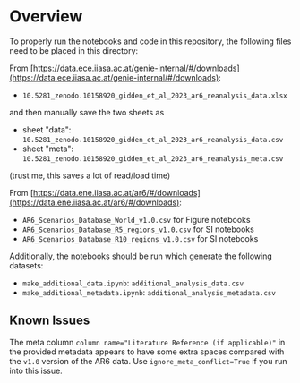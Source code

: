 # Overview

To properly run the notebooks and code in this repository, the following files need to be placed in this directory:

From [https://data.ece.iiasa.ac.at/genie-internal/#/downloads](https://data.ece.iiasa.ac.at/genie-internal/#/downloads):

- `10.5281_zenodo.10158920_gidden_et_al_2023_ar6_reanalysis_data.xlsx`

and then manually save the two sheets as

- sheet "data": `10.5281_zenodo.10158920_gidden_et_al_2023_ar6_reanalysis_data.csv`
- sheet "meta": `10.5281_zenodo.10158920_gidden_et_al_2023_ar6_reanalysis_meta.csv`

(trust me, this saves a lot of read/load time)

From [https://data.ene.iiasa.ac.at/ar6/#/downloads](https://data.ene.iiasa.ac.at/ar6/#/downloads):

- `AR6_Scenarios_Database_World_v1.0.csv` for Figure notebooks
- `AR6_Scenarios_Database_R5_regions_v1.0.csv` for SI notebooks
- `AR6_Scenarios_Database_R10_regions_v1.0.csv` for SI notebooks

Additionally, the notebooks should be run which generate the following datasets:

- `make_additional_data.ipynb`: `additional_analysis_data.csv`
- `make_additional_metadata.ipynb`: `additional_analysis_metadata.csv`

## Known Issues

The meta column `column name="Literature Reference (if applicable)"` in the
provided metadata appears to have some extra spaces compared with the `v1.0`
version of the AR6 data. Use `ignore_meta_conflict=True` if you run into this
issue.